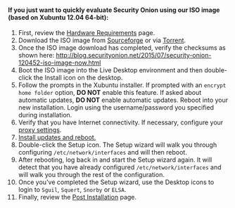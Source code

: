 #### If you just want to quickly evaluate Security Onion using our ISO image (based on Xubuntu 12.04 64-bit): ####
  1. First, review the [Hardware Requirements](Hardware) page.
  1. Download the ISO image from <a href="https://sourceforge.net/projects/security-onion/files/12.04.5.3/">Sourceforge</a> or via <a href='http://port111.com/securityonion-12.04.5.3-20150825.iso.torrent'>Torrent</a>.
  1. Once the ISO image download has completed, verify the checksums as shown here: http://blog.securityonion.net/2015/07/security-onion-120452-iso-image-now.html
  1. Boot the ISO image into the Live Desktop environment and then double-click the Install icon on the desktop.
  1. Follow the prompts in the Xubuntu installer.  If prompted with an `encrypt home folder` option, **DO NOT** enable this feature.  If asked about automatic updates, **DO NOT** enable automatic updates.  Reboot into your new installation.  Login using the username/password you specified during installation.
  1. Verify that you have Internet connectivity.  If necessary, configure your [proxy settings](Proxy).
  1. [Install updates and reboot.](Upgrade)
  1. Double-click the Setup icon.  The Setup wizard will walk you through configuring `/etc/network/interfaces` and will then reboot.
  1. After rebooting, log back in and start the Setup wizard again.  It will detect that you have already configured `/etc/network/interfaces` and will walk you through the rest of the configuration.
  1. Once you've completed the Setup wizard, use the Desktop icons to login to `Sguil`, `Squert`, `Snorby` or `ELSA`.
  1. Finally, review the [Post Installation](PostInstallation) page.